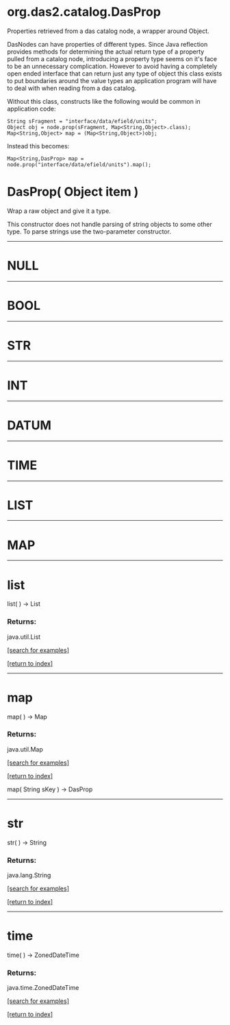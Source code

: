 # org.das2.catalog.DasProp

Properties retrieved from a das catalog node, a wrapper around Object.  

 DasNodes can have properties of different types.  Since Java reflection provides
 methods for determining the actual return type of a property pulled from a catalog
 node, introducing a property type seems on it's face to be an unnecessary 
 complication.  However to avoid having a completely open ended interface that can
 return just any type of object this class exists to put boundaries around the
 value types an application program will have to deal with when reading from a das
 catalog.  
 
 Without this class, constructs like the following would be common in application
 code:
 
    String sFragment = "interface/data/efield/units";
    Object obj = node.prop(sFragment, Map<String,Object>.class);
    Map<String,Object> map = (Map<String,Object>)obj;
 
 Instead this becomes:
   
    Map<String,DasProp> map = node.prop("interface/data/efield/units").map();

# DasProp( Object item )
Wrap a raw object and give it a type.
 
 This constructor does not handle parsing of string objects to some
 other type.  To parse strings use the two-parameter constructor.

***
<a name="NULL"></a>
# NULL



***
<a name="BOOL"></a>
# BOOL



***
<a name="STR"></a>
# STR



***
<a name="INT"></a>
# INT



***
<a name="DATUM"></a>
# DATUM



***
<a name="TIME"></a>
# TIME



***
<a name="LIST"></a>
# LIST



***
<a name="MAP"></a>
# MAP



***
<a name="list"></a>
# list
list(  ) &rarr; List



### Returns:
java.util.List


<a href="https://github.com/autoplot/dev/search?q=list&unscoped_q=list">[search for examples]</a>

<a href="https://github.com/autoplot/documentation/blob/master/javadoc/index-all.md">[return to index]</a>

***
<a name="map"></a>
# map
map(  ) &rarr; Map



### Returns:
java.util.Map


<a href="https://github.com/autoplot/dev/search?q=map&unscoped_q=map">[search for examples]</a>

<a href="https://github.com/autoplot/documentation/blob/master/javadoc/index-all.md">[return to index]</a>

map( String sKey ) &rarr; DasProp<br>
***
<a name="str"></a>
# str
str(  ) &rarr; String



### Returns:
java.lang.String


<a href="https://github.com/autoplot/dev/search?q=str&unscoped_q=str">[search for examples]</a>

<a href="https://github.com/autoplot/documentation/blob/master/javadoc/index-all.md">[return to index]</a>

***
<a name="time"></a>
# time
time(  ) &rarr; ZonedDateTime



### Returns:
java.time.ZonedDateTime


<a href="https://github.com/autoplot/dev/search?q=time&unscoped_q=time">[search for examples]</a>

<a href="https://github.com/autoplot/documentation/blob/master/javadoc/index-all.md">[return to index]</a>

